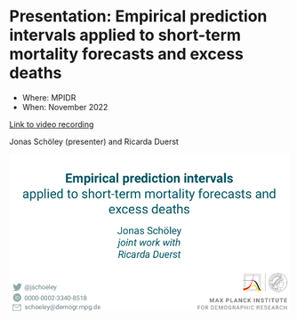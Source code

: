 # Presentation: Empirical prediction intervals applied to short-term mortality forecasts and excess deaths

- Where: MPIDR
- When: November 2022

[Link to video recording](https://media.demogr.mpg.de/Mediasite/Showcase/default/Presentation/5112c79c4f724305a630af2b01fd75b71d)

Jonas Schöley (presenter) and Ricarda Duerst

![](ass/teaser.png)
